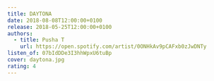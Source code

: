```yaml
---
title: DAYTONA
date: 2018-08-08T12:00:00+0100
release: 2018-05-25T12:00:00+0100
authors:
  - title: Pusha T
    url: https://open.spotify.com/artist/0ONHkAv9pCAFxb0zJwDNTy
listen_of: 07bIdDDe3I3hhWpxU6tuBp
cover: daytona.jpg
rating: 4
---
```

